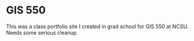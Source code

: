 # GIS 550

This was a class portfolio site I created in grad school for GIS 550 at NCSU. Needs some serious cleanup.
